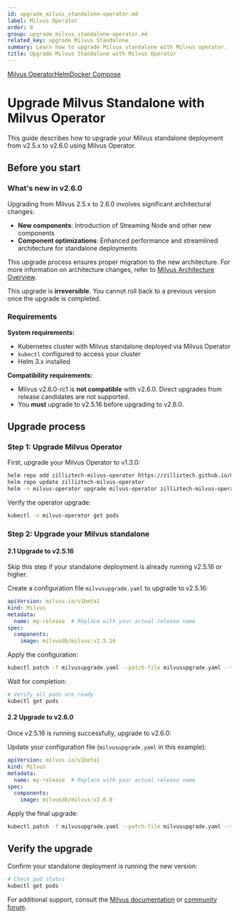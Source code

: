 ```yaml
---
id: upgrade_milvus_standalone-operator.md
label: Milvus Operator
order: 0
group: upgrade_milvus_standalone-operator.md
related_key: upgrade Milvus Standalone
summary: Learn how to upgrade Milvus standalone with Milvus operator.
title: Upgrade Milvus Standalone with Milvus Operator
---
```


<div class="tab-wrapper"><a href="upgrade_milvus_standalone-operator.md" class='active '>Milvus Operator</a><a href="upgrade_milvus_standalone-helm.md" class=''>Helm</a><a href="upgrade_milvus_standalone-docker.md" class=''>Docker Compose</a></div>

# Upgrade Milvus Standalone with Milvus Operator

This guide describes how to upgrade your Milvus standalone deployment from v2.5.x to v2.6.0 using Milvus Operator.

## Before you start

### What's new in v2.6.0

Upgrading from Milvus 2.5.x to 2.6.0 involves significant architectural changes:

- **New components**: Introduction of Streaming Node and other new components
- **Component optimizations**: Enhanced performance and streamlined architecture for standalone deployments

This upgrade process ensures proper migration to the new architecture. For more information on architecture changes, refer to <a href="architecture_overview.md">Milvus Architecture Overview</a>.

<div class="alert note">
This upgrade is <strong>irreversible</strong>. You cannot roll back to a previous version once the upgrade is completed.
</div>

### Requirements

**System requirements:**
- Kubernetes cluster with Milvus standalone deployed via Milvus Operator
- `kubectl` configured to access your cluster  
- Helm 3.x installed

**Compatibility requirements:**
- Milvus v2.6.0-rc1 is **not compatible** with v2.6.0. Direct upgrades from release candidates are not supported.
- You **must** upgrade to v2.5.16 before upgrading to v2.6.0.

## Upgrade process

### Step 1: Upgrade Milvus Operator

First, upgrade your Milvus Operator to v1.3.0:

```bash
helm repo add zilliztech-milvus-operator https://zilliztech.github.io/milvus-operator/
helm repo update zilliztech-milvus-operator
helm -n milvus-operator upgrade milvus-operator zilliztech-milvus-operator/milvus-operator
```

Verify the operator upgrade:

```bash
kubectl -n milvus-operator get pods
```

### Step 2: Upgrade your Milvus standalone

#### 2.1 Upgrade to v2.5.16

<div class="alert-note">

Skip this step if your standalone deployment is already running v2.5.16 or higher.

</div>

Create a configuration file `milvusupgrade.yaml` to upgrade to v2.5.16:

```yaml
apiVersion: milvus.io/v1beta1
kind: Milvus
metadata:
  name: my-release  # Replace with your actual release name
spec:
  components:
    image: milvusdb/milvus:v2.5.16
```

Apply the configuration:

```bash
kubectl patch -f milvusupgrade.yaml --patch-file milvusupgrade.yaml --type merge
```

Wait for completion:

```bash
# Verify all pods are ready
kubectl get pods
```

#### 2.2 Upgrade to v2.6.0

Once v2.5.16 is running successfully, upgrade to v2.6.0:

Update your configuration file (`milvusupgrade.yaml` in this example):

```yaml
apiVersion: milvus.io/v1beta1
kind: Milvus
metadata:
  name: my-release  # Replace with your actual release name
spec:
  components:
    image: milvusdb/milvus:v2.6.0
```

Apply the final upgrade:

```bash
kubectl patch -f milvusupgrade.yaml --patch-file milvusupgrade.yaml --type merge
```

## Verify the upgrade

Confirm your standalone deployment is running the new version:

```bash
# Check pod status
kubectl get pods
```

For additional support, consult the <a href="https://milvus.io/docs">Milvus documentation</a> or <a href="https://github.com/milvus-io/milvus/discussions">community forum</a>.
